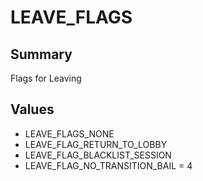 # LEAVE_FLAGS

## Summary
Flags for Leaving

## Values
* LEAVE_FLAGS_NONE
* LEAVE_FLAG_RETURN_TO_LOBBY
* LEAVE_FLAG_BLACKLIST_SESSION
* LEAVE_FLAG_NO_TRANSITION_BAIL = 4
